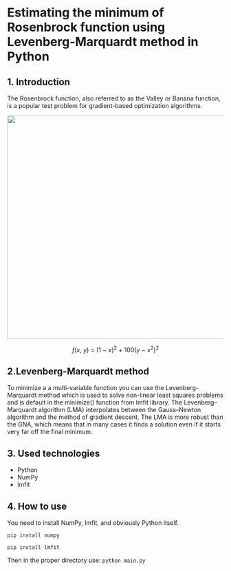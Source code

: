 # Estimating the minimum of Rosenbrock function using Levenberg-Marquardt method in Python
## 1. Introduction
The Rosenbrock function, also referred to as the Valley or Banana function, is a popular test problem for gradient-based optimization algorithms.

<div align="center">
    <img src="https://upload.wikimedia.org/wikipedia/commons/thumb/3/32/Rosenbrock_function.svg/720px-Rosenbrock_function.svg.png" style="width: 520px">
</div>

$$f(x,~y) ~ = ~ (1 ~ - ~ x)^2 ~ + ~ 100(y ~ - ~ x^2)^2$$

## 2.Levenberg-Marquardt method
To minimize a a multi-variable function you can use the Levenberg-Marquardt method which is used to solve non-linear least squares problems and is default in the minimize() function from lmfit library. The Levenberg–Marquardt algorithm (LMA) interpolates between the Gauss–Newton algorithm and the method of gradient descent. The LMA is more robust than the GNA, which means that in many cases it finds a solution even if it starts very far off the final minimum. 


## 3. Used technologies
- Python
- NumPy
- lmfit

## 4. How to use
You need to install NumPy, lmfit, and obviously Python itself.

```pip install numpy```

```pip install lmfit```

Then in the proper directory use:
```python main.py```
